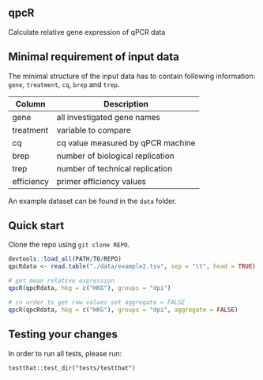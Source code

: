 qpcR
---

Calculate relative gene expression of qPCR data

Minimal requirement of input data
---
The minimal structure of the input data has to contain following information: `gene`, `treatment`, `cq`, `brep` and `trep`.

| Column | Description |
|--------|-------------|
| gene | all investigated gene names |
| treatment | variable to compare | 
| cq | cq value measured by qPCR machine |
| brep | number of biological replication |
| trep | number of technical replication |
| efficiency | primer efficiency values |

An example dataset can be found in the `data` folder.


Quick start
---
Clone the repo using `git clone REPO`. 

```r
devtools::load_all(PATH/TO/REPO)
qpcRdata <- read.table("./data/example2.tsv", sep = "\t", head = TRUE)

# get mean relative expression
qpcR(qpcRdata, hkg = c("HKG"), groups = "dpi")

# in order to get raw values set aggregate = FALSE
qpcR(qpcRdata, hkg = c("HKG"), groups = "dpi", aggregate = FALSE)
```

Testing your changes
---
In order to run all tests, please run:
```
testthat::test_dir("tests/testthat")
```
